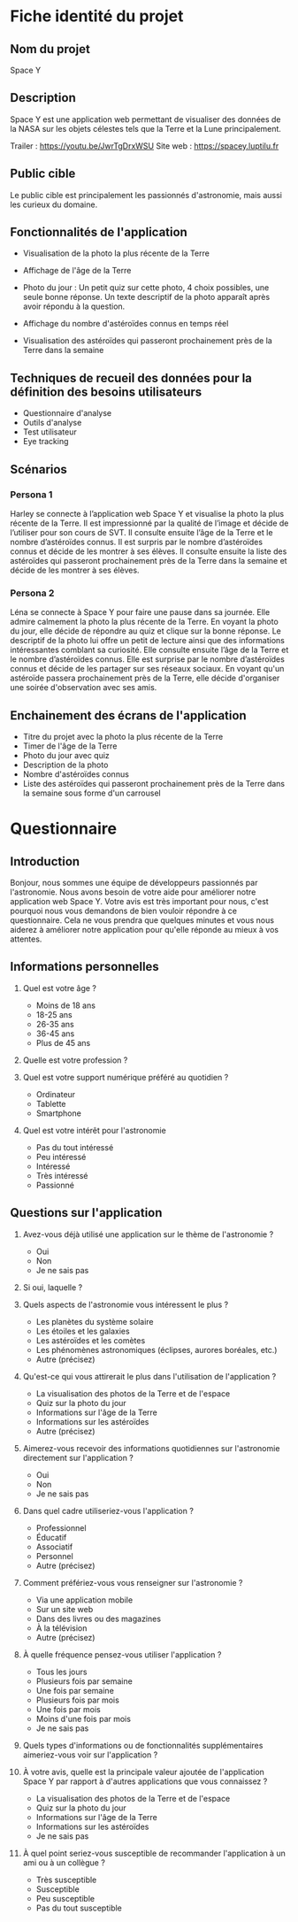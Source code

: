 # Fiche identité du projet
## Nom du projet
Space Y

## Description
Space Y est une application web permettant de visualiser des données de la NASA sur les objets célestes tels que la Terre et la Lune principalement.

Trailer : https://youtu.be/JwrTgDrxWSU
Site web : https://spacey.luptilu.fr

## Public cible
Le public cible est principalement les passionnés d'astronomie, mais aussi les curieux du domaine.

## Fonctionnalités de l'application
- Visualisation de la photo la plus récente de la Terre
- Affichage de l'âge de la Terre

- Photo du jour : 
    Un petit quiz sur cette photo, 4 choix possibles, une seule bonne réponse.
    Un texte descriptif de la photo apparaît après avoir répondu à la question.

- Affichage du nombre d'astéroïdes connus en temps réel
- Visualisation des astéroïdes qui passeront prochainement près de la Terre dans la semaine

## Techniques de recueil des données pour la définition des besoins utilisateurs
- Questionnaire d'analyse
- Outils d'analyse
- Test utilisateur
- Eye tracking

## Scénarios
### Persona 1
Harley se connecte à l’application web Space Y et visualise la photo la plus récente de la Terre. Il est impressionné par la qualité de l’image et décide de l’utiliser pour son cours de SVT. Il consulte ensuite l’âge de la Terre et le nombre d’astéroïdes connus. Il est surpris par le nombre d’astéroïdes connus et décide de les montrer à ses élèves. Il consulte ensuite la liste des astéroïdes qui passeront prochainement près de la Terre dans la semaine et décide de les montrer à ses élèves.

### Persona 2
Léna se connecte à Space Y pour faire une pause dans sa journée. Elle admire calmement la photo la plus récente de la Terre. En voyant la photo du jour, elle décide de répondre au quiz et clique sur la bonne réponse. Le descriptif de la photo lui offre un petit de lecture ainsi que des informations intéressantes comblant sa curiosité. Elle consulte ensuite l’âge de la Terre et le nombre d’astéroïdes connus. Elle est surprise par le nombre d’astéroïdes connus et décide de les partager sur ses réseaux sociaux. En voyant qu'un astéroïde passera prochainement près de la Terre, elle décide d'organiser une soirée d'observation avec ses amis.

## Enchainement des écrans de l'application
- Titre du projet avec la photo la plus récente de la Terre
- Timer de l'âge de la Terre
- Photo du jour avec quiz
- Description de la photo
- Nombre d'astéroïdes connus
- Liste des astéroïdes qui passeront prochainement près de la Terre dans la semaine sous forme d'un carrousel

# Questionnaire
## Introduction
Bonjour, nous sommes une équipe de développeurs passionnés par l'astronomie. Nous avons besoin de votre aide pour améliorer notre application web Space Y. Votre avis est très important pour nous, c'est pourquoi nous vous demandons de bien vouloir répondre à ce questionnaire. Cela ne vous prendra que quelques minutes et vous nous aiderez à améliorer notre application pour qu'elle réponde au mieux à vos attentes.

## Informations personnelles
1. Quel est votre âge ?
   - Moins de 18 ans
   - 18-25 ans
   - 26-35 ans
   - 36-45 ans
   - Plus de 45 ans

2. Quelle est votre profession ?

3. Quel est votre support numérique préféré au quotidien ?
   - Ordinateur
   - Tablette
   - Smartphone

4. Quel est votre intérêt pour l'astronomie
   - Pas du tout intéressé
   - Peu intéressé
   - Intéressé
   - Très intéressé
   - Passionné

## Questions sur l'application
1. Avez-vous déjà utilisé une application sur le thème de l'astronomie ?
   - Oui
   - Non
   - Je ne sais pas

2. Si oui, laquelle ?

3. Quels aspects de l'astronomie vous intéressent le plus ?
   - Les planètes du système solaire
   - Les étoiles et les galaxies
   - Les astéroïdes et les comètes
   - Les phénomènes astronomiques (éclipses, aurores boréales, etc.)
   - Autre (précisez)

4. Qu'est-ce qui vous attirerait le plus dans l'utilisation de l'application ?
   - La visualisation des photos de la Terre et de l'espace
   - Quiz sur la photo du jour
   - Informations sur l'âge de la Terre
   - Informations sur les astéroïdes
   - Autre (précisez)

5. Aimerez-vous recevoir des informations quotidiennes sur l'astronomie directement sur l'application ?
   - Oui
   - Non
   - Je ne sais pas

6. Dans quel cadre utiliseriez-vous l'application ?
   - Professionnel
   - Éducatif
   - Associatif
   - Personnel
   - Autre (précisez)

7. Comment préfériez-vous vous renseigner sur l'astronomie ?
   - Via une application mobile
   - Sur un site web
   - Dans des livres ou des magazines
   - À la télévision
   - Autre (précisez)

8. À quelle fréquence pensez-vous utiliser l'application ?
   - Tous les jours
   - Plusieurs fois par semaine
   - Une fois par semaine
   - Plusieurs fois par mois
   - Une fois par mois
   - Moins d'une fois par mois
   - Je ne sais pas

9. Quels types d'informations ou de fonctionnalités supplémentaires aimeriez-vous voir sur l'application ?

10. À votre avis, quelle est la principale valeur ajoutée de l'application Space Y par rapport à d'autres applications que vous connaissez ?
    - La visualisation des photos de la Terre et de l'espace
    - Quiz sur la photo du jour
    - Informations sur l'âge de la Terre
    - Informations sur les astéroïdes
    - Je ne sais pas

11. À quel point seriez-vous susceptible de recommander l'application à un ami ou à un collègue ?
    - Très susceptible
    - Susceptible
    - Peu susceptible
    - Pas du tout susceptible
